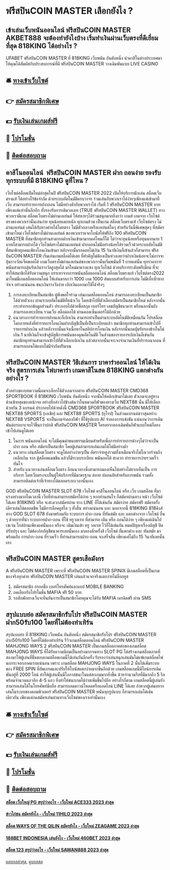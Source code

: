 # ฟรีสปินCOIN MASTER เลือกยังไง ?
## เข้าเล่นเว็บพนันออนไลน์ ฟรีสปินCOIN MASTER AKBET888 จะต้องทำยังไงบ้าง เริ่มทำเงินผ่านเว็บตรงที่ดีเยี่ยมที่สุด 818KING ได้อย่างไร ?
UFABET ฟรีสปินCOIN MASTER ที่ 818KING เว็บพนัน อันดับหนึ่ง นำคาสิโนต่างประเทศมาให้คุณได้สัมผัสกับประสบการณ์ที่ดี ฟรีสปินCOIN MASTER วางเดิมพันแบบ LIVE CASINO

## 🛎 [ทางเข้าเว็บไซต์](https://bit.ly/3SdLNi2)
## 👉 [สมัครสมาชิกพิเศษ](https://bit.ly/3SdLNi2)
## 💵 [รับเงินเล่นเกมส์ฟรี](https://bit.ly/3dyRKHj)
## 👑 [โปรโมชั่น](https://bit.ly/3dyRKHj)
## 📱 [ติดต่อสอบถาม](https://bit.ly/3dyRKHj)

## คาสิโนออนไลน์  ฟรีสปินCOIN MASTER ฝาก ถอนง่าย รองรับทุกระบบที่มี 818KING ดูที่ไหน ?
เว็บไซต์สล็อตเปิดใหม่ล่าสุดในปี ฟรีสปินCOIN MASTER 2022 เปิดให้บริการนักเล่น สล็อตเว็บตรงแท้ ได้อย่างไร้ข้อจำกัด ด้วยระบบอัตโนมัติครบวงจร ร่วมเล่นกับพวกเราได้ง่ายๆเพียงแต่เข้ามาที่เว็บ สามารถทำรายการฝากถอน ไม่มีอย่างต่ำกับพวกเราได้ เริ่มที่ 1 ฟรีสปินCOIN MASTER บาทเพียงแต่แท่านั้นอีกอีก ทั้งรองรับการเติมวอเลท (TRUE ฟรีสปินCOIN MASTER WALLET) ทางพวกเรามีเกม สล็อตเว็บตรงไม่ผ่านเอเย่นต์ ให้สหายๆได้ร่วมสนุกมากยิ่งกว่า เกมส์ เกมจาก เว็บไซต์ตรงของพวกเรานั้นเล่นง่าย ทุนน้อยแตกหนัก ทุกเกมล้วน เป็นเกม สล็อตเว็บตรงแท้ เว็บไซต์ตรง ไม่ผ่านเอเย่นต์ เล่นได้กับทางค่ายได้โดยตรง ไม่มีตัวกลางหรือเอเย่นต์ใดๆ
สำหรับวันนี้พิเศษสุดๆ ที่สมัครเข้ามาใหม่ เว็บไซต์ตรงไม่ผ่านเอเย่นต์ ของพวกเราแจกโบนัสให้ฟรีถึง 100 ฟรีสปินCOIN MASTER ที่สมาชิกทุกท่านสามารถฝากเงินเข้ามามากแค่ไหนก็ได้ ไม่ว่าจะทุนน้อยหรือทุนมากมาย 1 บาทก็สามารถฝากได้ เว็บไซต์ตรงไม่ผ่านเอเย่นต์ ฝากถอนไม่มีอย่างน้อยได้รวดเร็วด้วยระบบอัตโนมัติ ที่สมาชิกทุกคนเพียงโอนเงินเข้ามา หลังจากนั้นรอคอยไม่เกิน 15 วินาทีเงินก็เข้าแล้วก็สามารถ ฟรีสปินCOIN MASTER เริ่มเล่นเกมสล็อตได้เลย ที่สำคัญไม่ต้องเป็นห่วงเลยว่าฝากเงินน้อยจะไม่อาจจะลุ้นรางวัลแจ็คพอตได้ เกมเว็บตรงไม่ผ่านเอเย่นต์ของพวกเรานั้นเริ่มพนันที่ 1 บาทแค่นั้น ทุกราคาการพนันสามารถลุ้นรับเงินรางวัลสูงสุดได้
มาใหม่มาแรงแซง ทุกเว็บไซต์ ด้วยบริการระดับพรีเมี่ยม ที่จะทำให้สมาชิกได้รับความสนุก บรรเทาจากการพนันสล็อตออนไลน์ สล็อตเว็บตรงแท้ เว็บไซต์ตรง2022 มาใหม่มีเกมสล็อตออนไลน์ ให้เล่นมากกว่า 1000 เกม 1000 ต้นแบบสำหรับการเล่น ไม่มีเบื่อซ้ำซากจำเจ อย่างแน่นอน ชนะเงินรางวัลง่าย เบิกเงินออกมาใช้ได้จริงๆ
1. การลงทะเบียนเป็นสมาชิก ผู้พึงพอใจร่วม เล่นเกมสล็อตออนไลน์ สามารถลงทะเบียนเป็นสมาชิกได้ด้วยตัวเอง ผ่านระบบอัตโนมัติที่หน้าเว็บ โดยเข้าไปที่ตัวเลือกสมัครเป็นสมาชิกใหม่ หลังจากนั้นกระทำกรอกข้อมูลส่วนตัว ประกอบไปด้วยชื่อสกุล เบอร์โทร เลขบัญชีธนาคาร หรือนอกนั้นยังสามารถลงทะเบียน รวมเว็บ สล็อตออโต้ ผ่านคอลเซ็นเตอร์ได้อีกด้วย
2. แนวทางการทำรายการฝากและก็เบิกเงิน สามารถทำเป็นผ่านระบบอัตโนมัติเหมือนกัน โปรสล็อต โดยภายหลังที่ทำรายการโอนเงินฝากบัญชีเป็นที่เป็นระเบียบแล้ว สมาชิกทุกท่านสามารถเข้าไปที่รายการฝากเงิน แล้วหลังจากนั้นแจ้งเนื้อหาในสลิปการโอนเงิน หลังจากนั้นกดปุ่มรับรองข้างในไม่เกิน 1 นาทีเงินก็จะเข้าสู่บัญชีการพนันของคุณอัตโนมัติ ในส่วนของรายการเบิกเงินก็เช่นกัน สมาชิกทุกท่านสามารถเข้าไปที่ตัวเลือกเบิกเงิน แล้วต่อจากนั้นเจาะจงจำนวนเงินที่ปรารถนาถอน ที่สามารถถอนได้แบบไม่มีจำกัดปริมาณ

## ฟรีสปินCOIN MASTER วิธีเล่นการ บาคาร่าออนไลน์ ให้ได้เงินจริง สูตรการเล่น ไพ่บาคาร่า เกมคาสิโนสด 818KING แตกต่างกันอย่างไร ?
ตัวอย่างของบทความนี้ผมจะเลือกใช้ตัวเกมจากค่าย ฟรีสปินCOIN MASTER CMD368 SPORTBOOK ที่ 818KING เว็บพนัน อันดับหนึ่ง จากนั้นให้คลิกเข้ามาได้เลย ตัวเกมจะอยู่ทางด้านซ้ายสุดของหน้าจอ
อย่างที่กล่าวไปข้างต้นว่าในหมวดกีฬาของทางเว็บ NEXT88 นั้น มีให้เลือกด้วยกัน 3 แบรนด์ ประกอบไปด้วยดังนี้ CMD368 SPORTBOOK ฟรีสปินCOIN MASTER NEXT88 SPORTS (เอเชีย) และ NEXT88 SPORTS (ยุโรป) ในส่วนแบรนด์ขวาสุดอย่าง NEXT88 VSPORTS จะเป็นเกมจำลองกีฬา ที่ใช้รูปแบบ AI จำลองการแข่งขัน แน่นอนว่าการเดิมพันต่อรอบจะจบไว้ขึ้นกว่าปกติ ฟรีสปินCOIN MASTER ใครอยากลองเดิมพันกีฬาแบบใหม่ก็ลองเข้าไปเล่นดูได้เลย
1. ในการ พนันออนไลน์ จะไม่มีคุณค่าขนบธรรมเนียมสำหรับเพื่อการทำรายการต่างๆไม่ว่าจะเป็น ฝาก ถอน หรือ สมัครเป็นสมาชิก โดยผู้เล่นสามารถเล่นเกมได้ไม่มีอย่างต่ำ
2. แนวทาง เล่นสล็อตเว็บตรง จะดูได้อย่างง่ายๆเป็น อัตราจ่ายสูงรวมทั้งเหมือนจริงไม่โอเวอร์จนถึงเหลือเกิน จาก ตู้สล็อตแมชชีน แล้วก็มีระบบระเบียบ พนันออโต้ สะดวก ทำรายการง่ายรวดเร็วทันใจ
3. สำหรับ แนวทางเล่นสล็อตเว็บตรง อีกแนวทางซึ่งสามารถมองเห็นได้อย่างไม่ยากเย็นเป็น การบริการ โดยเว็บตรงจะเป็นผู้ให้บริการที่มีมาตรฐาน สบาย ปลอดภัยสำหรับการพนัน รวมทั้งสามารถติดต่อเจ้าที่เจ้าทางได้ตลอดระยะเวลานั้นเอง

GOD ฟรีสปินCOIN MASTER SLOT 678 เว็บไซต์ คาสิโนออนไลน์ หรือ เว็บ เกมสล็อต ที่มาแรงอย่างมากในเวลานี้ เว็บที่ท่านสามารถสมัครได้ง่าย ๆ หากท่านสนใจ ก็สมัครผ่านทาง หน้า เว็บไซต์ ได้เลย 818KING หรือ จะสะดวกสมัครผ่าน ทาง LINE ก็ได้เช่นกัน สมัครง่าย สมัครฟรี สมัครครั้งเดียวเล่นได้ตลอดชีพ ไม่มีการล็อคยูสใด ๆ ทั้งสิ้น อย่างแน่นอน และ นอกจากนี้ 818KING 818คิงส์ ทาง GOD SLOT 678 ยังมาพร้อมกับ ระบบการ ฝาก-ถอน ที่ทันสมัย และ แตกต่างจาก เว็บไซต์ อื่น ๆ ด้วยการที่นำ ระบบการฝาก-ถอน ที่ใช้ ทรูวอเรท ที่สามารถ เติม หรือ ถอนได้ง่าย ๆ เพียงแค่เดินไป เซเว่น ใกล้บ้านเพียงแค่นั้นเอง หรือจะ เติมเงินเข้า ทรู วอเรท ไว้ก็ได้เช่นกัน หมดปัญหาเรื่องบัญชี ปิดปรับปรุง และ ไม่ต้องง้อบัญชีธนาคารเลยนั้นเอง มาลองสักครั้งสิ เว็บไซต์ ที่แตกต่าง และ ทันสมัย มาพร้อมกับ การฝาก-ถอน ที่รวดเร็ว ที่ท่านสามารถฝาก-ถอน จะเสร็จสิ้น เพียงแค่ไม่ถึง 15 วินาทีเลยนั้นเอง

## ฟรีสปินCOIN MASTER สูตรเสือมังกร
A ฟรีสปินCOIN MASTER เพราะที่ ฟรีสปินCOIN MASTER SPINIX มีเกมสล็อตที่เป็นเกมของจริงทุกค่าย ฟรีสปินCOIN MASTER เล่นแล้วแจกจริงแตกง่ายไม่ล็อกยูส
1. สมัครสมาชิก กรอกชื่อ เบอร์โทรศัพท์และแอป MOBILE BANKING
2. กดเลือกรับโปรโมชั่น MAFIA ฟรี 50 บาท
3. รอสักพักทางเว็บจะยืนยันการเป็นสมาชิกโดยคุณจะได้รับ MAFIA เครดิตฟรี ผ่าน SMS

## สรุปแบบย่อ สมัครสมาชิกรับโปร ฟรีสปินCOIN MASTER ฝาก50รับ100 โดยที่ไม่ต้องทำเทิร์น
สรุปแบบย่อ ที่ 818KING เว็บพนัน อันดับหนึ่ง สมัครสมาชิกรับโปร ฟรีสปินCOIN MASTER ฝาก50รับ100 โดยที่ไม่ต้องทำเทิร์น รีวิวเกมสล็อตออนไลน์ ฟรีสปินCOIN MASTER MAHJONG WAYS 2 ฟรีสปินCOIN MASTER เป็นเกมสล็อตภาคต่อของเกมสล็อต MAHJONG WAYS ที่ได้รับความนิยมเป็นอย่างมากจนทาง SLOT PG ได้สร้างเกมสล็อตภาคที่สองมาให้ผู้เล่นที่ชื่นชอบเกมสล็อตเกมนี้ได้เล่นกันอีกครั้ง รับรองว่าเล่นสนุกเล่นมันไม่แพ้เกมสล็อตไพ่นกกระจอกภาคแรกแน่นอน เพราะ เกมสล็อต MAHJONG WAYS ในภาคที่ 2 นั้นได้เพิ่มระบบของ FREE SPIN ที่อัพเกรดและปรับให้โบนัสแตกง่ายมากขึ้นอีกด้วย
เกมสล็อตเกมนี้มีไลน์การเดิมพันอยู่ที่ 2000 ไลน์ ทำให้ผู้เล่นนั้นมีโอกาสชนะในแต่ละเกมมากยิ่งขึ้น ด้วยจำนวนรีลที่มีมากถึง 5 รีล พร้อมจำนวนแถวอีก 4-5 แถว ยิ่งทำให้ชนะเกมได้ง่ายเพิ่มขึ้นไปอีก อย่างไรก็ตาม เกมสล็อตนี้ผู้เล่นยังสามารถเล่นได้ในโทรศัพท์มือถือ สามารถกดดาวน์โหลดหรือแอดไลน์ LINE ได้เลย ถ้าหากผู้เล่นอยากเล่นในระบบของคอมพิวเตอร์ ฟรีสปินCOIN MASTER พนันทุกรูปแบบ ก็สามารถเล่นได้เช่นเดียวกัน เพียงแค่กดสมัครเล่นผ่านทางเว็บไซต์ของเราเท่านั้นเอง

## 🛎 [ทางเข้าเว็บไซต์](https://bit.ly/3SdLNi2)
## 👉 [สมัครสมาชิกพิเศษ](https://bit.ly/3SdLNi2)
## 💵 [รับเงินเล่นเกมส์ฟรี](https://bit.ly/3dyRKHj)
## 👑 [โปรโมชั่น](https://bit.ly/3dyRKHj)
## 📱 [ติดต่อสอบถาม](https://bit.ly/3dyRKHj)

#### [สล็อต เว็บใหญ่ PG สรุปว่าอะไร - เว็บใหม่ ACE333 2023 ล่าสุด](https://atom.io/themes/สล็อต%20เว็บใหญ่%20pg%20สรุปว่าอะไร%20-%20เว็บใหม่%20ace333%202023%20ล่าสุด)
#### [ข่าวไก่ชน สมัครยังไง - เว็บใหม่ 11HILO 2023 ล่าสุด](https://atom.io/themes/ข่าวไก่ชน%20สมัครยังไง%20-%20เว็บใหม่%2011hilo%202023%20ล่าสุด)
#### [สล็อต WAYS OF THE QILIN สมัครยังไง - เว็บใหม่ ZEAGAME 2023 ล่าสุด](https://atom.io/themes/สล็อต%20ways%20of%20the%20qilin%20สมัครยังไง%20-%20เว็บใหม่%20zeagame%202023%20ล่าสุด)
#### [188BET INDONESIA เล่นยังไง - เว็บใหม่ 460BET 2023 ล่าสุด](https://atom.io/themes/188bet%20indonesia%20เล่นยังไง%20-%20เว็บใหม่%20460bet%202023%20ล่าสุด)
#### [สล็อต 123 สรุปว่าอะไร - เว็บใหม่ SAWAN888 2023 ล่าสุด](https://atom.io/themes/สล็อต%20123%20สรุปว่าอะไร%20-%20เว็บใหม่%20sawan888%202023%20ล่าสุด)

[ผลบอลล่าสุด](https://siamsport.tv "ผลบอลล่าสุด"), [ดูบอลสด](https://siamsport.tv/ดูบอลสด "ดูบอลสด")